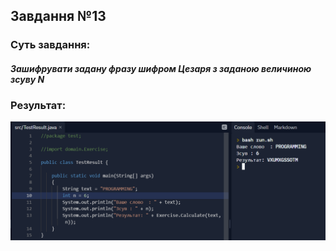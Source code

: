 ## Завдання №13
### Суть завдання:
#### *Зашифрувати задану фразу шифром Цезаря з заданою величиною зсуву N*

### Результат:
![alt - Photo1](/src/OOP.PNG)

